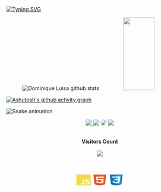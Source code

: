 [![Typing SVG](https://readme-typing-svg.herokuapp.com/?color=7B68EE&size=35&center=true&vCenter=true&width=1000&lines=HELLO,+My+name+is+Dominique+Luisa;I'm+25+years+old;I'm+from+Brazil;Front-End+developer+💻;Software+Engineering+student+💻;Be+Welcome!+😊)](https://git.io/typing-svg)

<div align="center">
  <img width="49%" height="195px" src="https://github-readme-stats.vercel.app/api?username=DominiqueLuisa&show_icons=true&count_private=true&hide_border=true&title_color=6A5ACD&icon_color=9370DB&text_color=9370DB&bg_color=0d1117" alt="Dominique Luisa github stats" /> 
  <img width="41%" height="195px" src="https://github-readme-stats.vercel.app/api/top-langs/?username=DominiqueLuisa&layout=compact&hide_border=true&title_color=6A5ACD&text_color=9370DB&bg_color=0d1117" />
</div>

[![Ashutosh's github activity graph](https://github-readme-activity-graph.cyclic.app/graph?username=DominiqueLuisa&bg_color=0d1117&color=8c5ace&line=29157a&point=6c38cc&area=true&hide_border=true)](https://github.com/ashutosh00710/github-readme-activity-graph)

![Snake animation](https://github.com/DominiqueLuisa/DominiqueLuisa/blob/output/github-contribution-grid-snake.svg)

<div align="center"> 
<a href="https://www.instagram.com/domii_luisa/" target="_blank"><img src="https://img.shields.io/badge/-Instagram-%23E4405F?style=for-the-badge&logo=instagram&logoColor=white"</a>
<a href = "vanz.domi@gmail.com"> <img src="https://img.shields.io/badge/-Gmail-%23333?style=for-the-badge&logo=gmail&logoColor=white" target="_blank"></a>
<a href="https://www.linkedin.com/in/dominique-lu%C3%ADsa-8736a7187/" target="_blank"><img src="https://img.shields.io/badge/-LinkedIn-%230077B5?style=for-the-badge&logo=linkedin&logoColor=white" style="border-radius: 30px" target="_blank"></a> 
  <a href = "dominick.luiza@hotmail.com"><img src="https://img.shields.io/badge/Microsoft_Outlook-0078D4?style=for-the-badge&logo=microsoft-outlook&logoColor=white" target="_blank"></a> 
 </div>
  
  <div align="center">
<br><p align="centre"><b>Visitors Count</b></p>  
<p align="center"><img align="center" src="https://profile-counter.glitch.me/{DominiqueLuisa}/count.svg" /></p> 
<br>
</div>
<div style="display: inline_block" align="center"><br>
  <img align="center" alt="Js" height="30" width="40" src="https://raw.githubusercontent.com/devicons/devicon/master/icons/javascript/javascript-plain.svg ">
  <img align="center" alt="HTML" height="30" width="40" src="https://raw.githubusercontent.com/devicons/devicon/master/icons/html5/html5-original.svg ">
  <img align="center" alt="CSS" height="30" width="40" src="https://raw.githubusercontent.com/devicons/devicon/master/icons/css3/css3-original.svg ">


